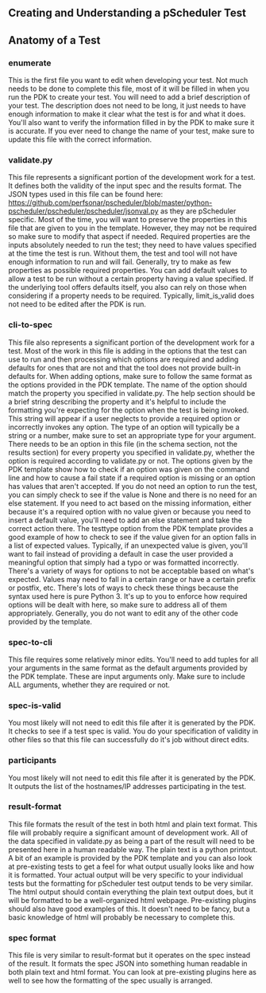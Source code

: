 ## Creating and Understanding a pScheduler Test

## Anatomy of a Test

### enumerate

This is the first file you want to edit when developing your test. Not much needs to be done to complete this file, most of it will be filled in when you run the PDK to create your test. You will need to add a brief description of your test. The description does not need to be long, it just needs to have enough information to make it clear what the test is for and what it does. You'll also want to verify the information filled in by the PDK to make sure it is accurate. If you ever need to change the name of your test, make sure to update this file with the correct information.

### validate.py

This file represents a significant portion of the development work for a test. It defines both the validity of the input spec and the results format. The JSON types used in this file can be found here: https://github.com/perfsonar/pscheduler/blob/master/python-pscheduler/pscheduler/pscheduler/jsonval.py as they are pScheduler specific. Most of the time, you will want to preserve the properties in this file that are given to you in the template. However, they may not be required so make sure to modify that aspect if needed. Required properties are the inputs absolutely needed to run the test; they need to have values specified at the time the test is run. Without them, the test and tool will not have enough information to run and will fail. Generally, try to make as few properties as possible required properties. You can add default values to allow a test to be run without a certain property having a value specified. If the underlying tool offers defaults itself, you also can rely on those when considering if a property needs to be required. Typically, limit_is_valid does not need to be edited after the PDK is run.

### cli-to-spec

This file also represents a significant portion of the development work for a test. Most of the work in this file is adding in the options that the test can use to run and then processing which options are required and adding defaults for ones that are not and that the tool does not provide built-in defaults for. When adding options, make sure to follow the same format as the options provided in the PDK template. The name of the option should match the property you specified in validate.py. The help section should be a brief string describing the property and it's helpful to include the formatting you're expecting for the option when the test is being invoked. This string will appear if a user neglects to provide a required option or incorrectly invokes any option. The type of an option will typically be a string or a number, make sure to set an appropriate type for your argument. There needs to be an option in this file (in the schema section, not the results section) for every property you specified in validate.py, whether the option is required according to validate.py or not. The options given by the PDK template show how to check if an option was given on the command line and how to cause a fail state if a required option is missing or an option has values that aren't accepted. If you do not need an option to run the test, you can simply check to see if the value is None and there is no need for an else statement. If you need to act based on the missing information, either because it's a required option with no value given or because you need to insert a default value, you'll need to add an else statement and take the correct action there. The testtype option from the PDK template provides a good example of how to check to see if the value given for an option falls in a list of expected values. Typically, if an unexpected value is given, you'll want to fail instead of providing a default in case the user provided a meaningful option that simply had a typo or was formatted incorrectly. There's a variety of ways for options to not be acceptable based on what's expected. Values may need to fall in a certain range or have a certain prefix or postfix, etc. There's lots of ways to check these things because the syntax used here is pure Python 3. It's up to you to enforce how required options will be dealt with here, so make sure to address all of them appropriately. Generally, you do not want to edit any of the other code provided by the template.

### spec-to-cli

This file requires some relatively minor edits. You'll need to add tuples for all your arguments in the same format as the default arguments provided by the PDK template. These are input arguments only. Make sure to include ALL arguments, whether they are required or not.

### spec-is-valid

You most likely will not need to edit this file after it is generated by the PDK. It checks to see if a test spec is valid. You do your specification of validity in other files so that this file can successfully do it's job without direct edits.

### participants

You most likely will not need to edit this file after it is generated by the PDK. It outputs the list of the hostnames/IP addresses participating in the test.

### result-format

This file formats the result of the test in both html and plain text format. This file will probably require a significant amount of development work. All of the data specified in validate.py as being a part of the result will need to be presented here in a human readable way. The plain text is a python printout. A bit of an example is provided by the PDK template and you can also look at pre-existing tests to get a feel for what output usually looks like and how it is formatted. Your actual output will be very specific to your individual tests but the formatting for pScheduler test output tends to be very similar. The html output should contain everything the plain text output does, but it will be formatted to be a well-organized html webpage. Pre-existing plugins should also have good examples of this. It doesn't need to be fancy, but a basic knowledge of html will probably be necessary to complete this.

### spec format

This file is very similar to result-format but it operates on the spec instead of the result. It formats the spec JSON into something human readable in both plain text and html format. You can look at pre-existing plugins here as well to see how the formatting of the spec usually is arranged.
